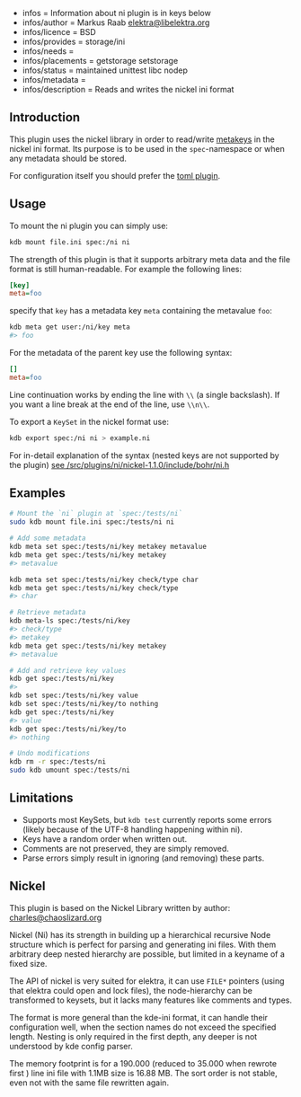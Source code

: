 - infos = Information about ni plugin is in keys below
- infos/author = Markus Raab <elektra@libelektra.org>
- infos/licence = BSD
- infos/provides = storage/ini
- infos/needs =
- infos/placements = getstorage setstorage
- infos/status = maintained unittest libc nodep
- infos/metadata =
- infos/description = Reads and writes the nickel ini format

## Introduction

This plugin uses the nickel library in order to read/write
[metakeys](/doc/help/elektra-metadata.md) in the nickel ini format. Its purpose is to be
used in the `spec`-namespace or when any metadata should be
stored.

For configuration itself you should prefer the [toml plugin](/src/plugins/toml).

## Usage

To mount the ni plugin you can simply use:

```bash
kdb mount file.ini spec:/ni ni
```

The strength of this plugin is that it supports arbitrary meta
data and the file format is still human-readable.
For example the following lines:

```ini
[key]
meta=foo
```

specify that `key` has a metadata key `meta` containing the metavalue `foo`:

```bash
kdb meta get user:/ni/key meta
#> foo
```

For the metadata of the parent key use the following syntax:

```ini
[]
meta=foo
```

Line continuation works by ending the line with `\\` (a single backslash).
If you want a line break at the end of the line, use `\\n\\`.

To export a `KeySet` in the nickel format use:

```bash
kdb export spec:/ni ni > example.ni
```

For in-detail explanation of the syntax
(nested keys are not supported by the plugin)
[see /src/plugins/ni/nickel-1.1.0/include/bohr/ni.h](/src/plugins/ni/nickel-1.1.0/include/bohr/ni.h)

## Examples

```sh
# Mount the `ni` plugin at `spec:/tests/ni`
sudo kdb mount file.ini spec:/tests/ni ni

# Add some metadata
kdb meta set spec:/tests/ni/key metakey metavalue
kdb meta get spec:/tests/ni/key metakey
#> metavalue

kdb meta set spec:/tests/ni/key check/type char
kdb meta get spec:/tests/ni/key check/type
#> char

# Retrieve metadata
kdb meta-ls spec:/tests/ni/key
#> check/type
#> metakey
kdb meta get spec:/tests/ni/key metakey
#> metavalue

# Add and retrieve key values
kdb get spec:/tests/ni/key
#>
kdb set spec:/tests/ni/key value
kdb set spec:/tests/ni/key/to nothing
kdb get spec:/tests/ni/key
#> value
kdb get spec:/tests/ni/key/to
#> nothing

# Undo modifications
kdb rm -r spec:/tests/ni
sudo kdb umount spec:/tests/ni
```

## Limitations

- Supports most KeySets, but `kdb test` currently reports some errors
  (likely because of the UTF-8 handling happening within ni).
- Keys have a random order when written out.
- Comments are not preserved, they are simply removed.
- Parse errors simply result in ignoring (and removing) these parts.

## Nickel

This plugin is based on the Nickel Library written by
author: charles@chaoslizard.org

Nickel (Ni) has its strength in building up a hierarchical
recursive Node structure which is perfect for parsing and
generating ini files. With them arbitrary deep nested hierarchy
are possible, but limited in a keyname of a fixed size.

The API of nickel is very suited for elektra, it can use
`FILE*` pointers (using that elektra could open and lock
files), the node-hierarchy can be transformed to
keysets, but it lacks many features like comments
and types.

The format is more general than the kde-ini format, it can
handle their configuration well, when the section names
do not exceed the specified length. Nesting is only required
in the first depth, any deeper is not understood by kde config
parser.

The memory footprint is for a 190.000 (reduced to 35.000 when
rewrote first ) line ini file with 1.1MB size is 16.88 MB.
The sort order is not stable, even not with the same file
rewritten again.
